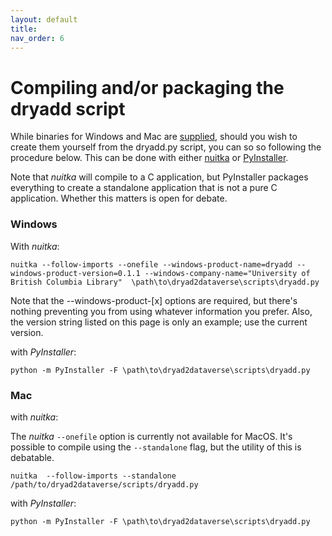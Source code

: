 ```yaml
---
layout: default
title:  
nav_order: 6
---
```


# Compiling and/or packaging the dryadd script 

While binaries for Windows and Mac are [supplied](https://github.com/ubc-library-rc/dryad2dataverse/tree/master/binaries), should you wish to create them yourself from the dryadd.py script, you can so so following the procedure below. This can be done with either [nuitka](https://nuitka.net/) or [PyInstaller](https://pyinstaller.readthedocs.io/en/stable/).

Note that *nuitka* will compile to a C application, but PyInstaller packages everything to create a standalone application that is not a pure C application. Whether this matters is open for debate. 

### Windows

With *nuitka*:

```
nuitka --follow-imports --onefile --windows-product-name=dryadd --windows-product-version=0.1.1 --windows-company-name="University of British Columbia Library"  \path\to\dryad2dataverse\scripts\dryadd.py
```

Note that the --windows-product-[x] options are required, but there's nothing preventing you from using whatever information you prefer. Also, the version string listed on this page is only an example; use the current version.

with *PyInstaller*:

```
python -m PyInstaller -F \path\to\dryad2dataverse\scripts\dryadd.py
```
### Mac

with *nuitka*:

The *nuitka* `--onefile` option is currently not available for MacOS. It's possible to compile using the `--standalone` flag, but the utility of this is debatable.

```
nuitka  --follow-imports --standalone /path/to/dryad2dataverse/scripts/dryadd.py
```

with *PyInstaller*:

```
python -m PyInstaller -F \path\to\dryad2dataverse\scripts\dryadd.py
```

